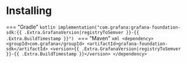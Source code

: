 # Installing

=== "Gradle"
    ```kotlin
    implementation("com.grafana:grafana-foundation-sdk:{{ .Extra.GrafanaVersion|registryToSemver }}-{{ .Extra.BuildTimestamp }}")
    ```
=== "Maven"
    ```xml
    <dependency>
        <groupId>com.grafana</groupId>
        <artifactId>grafana-foundation-sdk</artifactId>
        <version>{{ .Extra.GrafanaVersion|registryToSemver }}-{{ .Extra.BuildTimestamp }}</version>
    </dependency>
    ```
